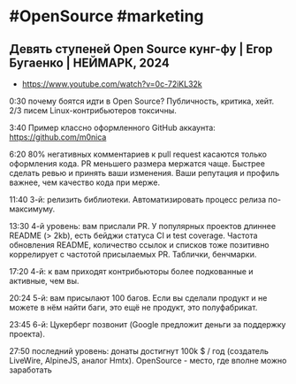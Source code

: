 # #OpenSource #marketing

## Девять ступеней Open Source кунг-фу | Егор Бугаенко | НЕЙМАРК, 2024

- https://www.youtube.com/watch?v=0c-72iKL32k

0:30 почему боятся идти в Open Source? Публичность, критика, хейт. 2/3 писем Linux-контрибьютеров токсичны.

3:40 Пример классно оформленного GitHub аккаунта: https://github.com/m0nica

6:20 80% негативных комментариев к pull request касаются только оформления кода. PR меньшего размера мержатся чаще. Быстрее сделать ревью и принять ваши изменения. Ваши репутация и профиль важнее, чем качество кода при мерже.

11:40 3-й: релизить библиотеки. Автоматизировать процесс релиза по-максимуму.

13:30 4-й уровень: вам прислали PR. У популярных проектов длиннее README (> 2kb), есть бейджи статуса CI и test coverage. Частота обновления README, количество ссылок и списков тоже позитивно коррелирует с частотой присылаемых PR. Таблички, бенчмарки.

17:20 4-й: к вам приходят контрибьюторы более подкованные и активные, чем вы.

20:24 5-й: вам присылают 100 багов. Если вы сделали продукт и не можете в нём найти баги, это ещё не продукт, это полуфабрикат.

23:45 6-й: Цукерберг позвонит (Google предложит деньги за поддержку проекта).

27:50 последний уровень: донаты достигнут 100k $ / год (создатель LiveWire, AlpineJS, аналог Hmtx). OpenSource - место, где вполне можно заработать